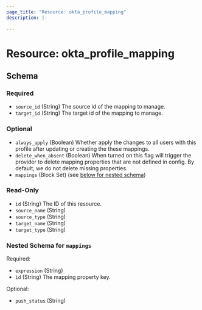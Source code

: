 ```yaml
---
page_title: "Resource: okta_profile_mapping"
description: |-
  
---
```


# Resource: okta_profile_mapping





<!-- schema generated by tfplugindocs -->
## Schema

### Required

- `source_id` (String) The source id of the mapping to manage.
- `target_id` (String) The target id of the mapping to manage.

### Optional

- `always_apply` (Boolean) Whether apply the changes to all users with this profile after updating or creating the these mappings.
- `delete_when_absent` (Boolean) When turned on this flag will trigger the provider to delete mapping properties that are not defined in config. By default, we do not delete missing properties.
- `mappings` (Block Set) (see [below for nested schema](#nestedblock--mappings))

### Read-Only

- `id` (String) The ID of this resource.
- `source_name` (String)
- `source_type` (String)
- `target_name` (String)
- `target_type` (String)

<a id="nestedblock--mappings"></a>
### Nested Schema for `mappings`

Required:

- `expression` (String)
- `id` (String) The mapping property key.

Optional:

- `push_status` (String)


